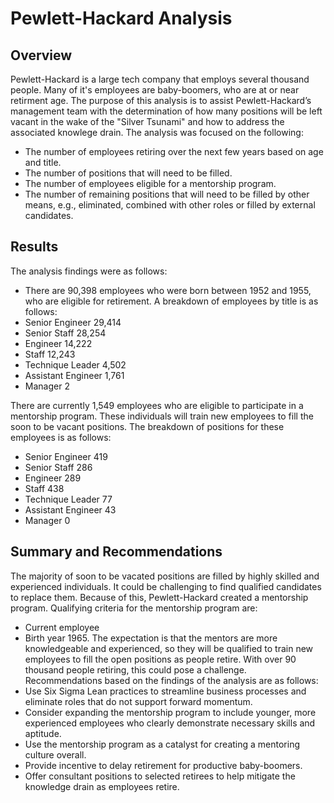 # Pewlett-Hackard Analysis 
## Overview
Pewlett-Hackard is a large tech company that employs several thousand people. Many of it's employees are baby-boomers, who are at or near retirment age. The purpose of this analysis is to assist Pewlett-Hackard’s management team with the determination of how many positions will be left vacant in the wake of the "Silver Tsunami" and how to address the associated knowlege drain.
The analysis was focused on the following:
- The number of employees retiring over the next few years based on age and title.
- The number of positions that will need to be filled.
- The number of employees eligible for a mentorship program.
- The number of remaining positions that will need to be filled by other means, e.g., eliminated, combined with other roles or filled by external candidates.
## Results
The analysis findings were as follows:
-	There are 90,398 employees who were born between 1952 and 1955, who are eligible for retirement. A breakdown of employees by title is as follows:  
  - Senior Engineer 29,414
  - Senior Staff 28,254
  - Engineer 14,222
  - Staff 12,243
  - Technique Leader 4,502
  - Assistant Engineer 1,761
  - Manager 2

There are currently 1,549 employees who are eligible to participate in a mentorship program. These individuals will train new employees to fill the soon to be vacant positions. The breakdown of positions for these employees is as follows:
  - Senior Engineer 419
  - Senior Staff 286
  - Engineer 289
  - Staff 438
  - Technique Leader 77
  - Assistant Engineer 43
  - Manager 0

## Summary and Recommendations
The majority of soon to be vacated positions are filled by highly skilled and experienced individuals. It could be challenging to find qualified candidates to replace them. Because of this, Pewlett-Hackard created a mentorship program. 
Qualifying criteria for the mentorship program are:
- Current employee
- Birth year 1965. 
The expectation is that the mentors are more knowledgeable and experienced, so they will be qualified to train new employees to fill the open positions as people retire. With over 90 thousand people retiring, this could pose a challenge. Recommendations based on the findings of the analysis are as follows:
- Use Six Sigma Lean practices to streamline business processes and eliminate roles that do not support forward momentum.
- Consider expanding the mentorship program to include younger, more experienced employees who clearly demonstrate necessary skills and aptitude.
- Use the mentorship program as a catalyst for creating a mentoring culture overall.
- Provide incentive to delay retirement for productive baby-boomers.
- Offer consultant positions to selected retirees to help mitigate the knowledge drain as employees retire.




